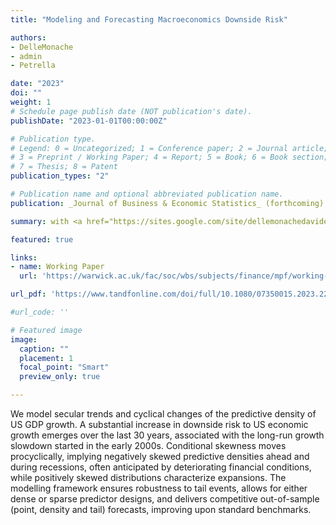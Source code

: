 ```yaml
---
title: "Modeling and Forecasting Macroeconomics Downside Risk"

authors:
- DelleMonache
- admin
- Petrella

date: "2023"
doi: ""
weight: 1
# Schedule page publish date (NOT publication's date).
publishDate: "2023-01-01T00:00:00Z"

# Publication type.
# Legend: 0 = Uncategorized; 1 = Conference paper; 2 = Journal article;
# 3 = Preprint / Working Paper; 4 = Report; 5 = Book; 6 = Book section;
# 7 = Thesis; 8 = Patent
publication_types: "2"

# Publication name and optional abbreviated publication name.
publication: _Journal of Business & Economic Statistics_ (forthcoming)

summary: with <a href="https://sites.google.com/site/dellemonachedavide/home" target="_blank" rel="noopener noreferrer"> Davide Delle Monache</a> (Bank of Italy) and <a href="https://sites.google.com/a/ivanpetrella.com/www/" target="_blank" rel="noopener noreferrer">Ivan Petrella</a> (University of Warwick).

featured: true

links:
- name: Working Paper
  url: 'https://warwick.ac.uk/fac/soc/wbs/subjects/finance/mpf/working-papers/emf_wp_34.pdf'

url_pdf: 'https://www.tandfonline.com/doi/full/10.1080/07350015.2023.2277171'

#url_code: ''

# Featured image
image:
  caption: ""
  placement: 1
  focal_point: "Smart"
  preview_only: true

---
```

We model secular trends and cyclical changes of the predictive density of US GDP growth. A substantial increase in downside risk to US economic growth emerges over the last 30 years, associated with the long-run growth slowdown started in the early 2000s. Conditional skewness moves procyclically, implying negatively skewed predictive densities ahead and during recessions, often anticipated by deteriorating financial conditions, while positively skewed distributions characterize expansions. The modelling framework ensures robustness to tail events, allows for either dense or sparse predictor designs, and delivers competitive out-of-sample (point, density and tail) forecasts, improving upon standard benchmarks.
